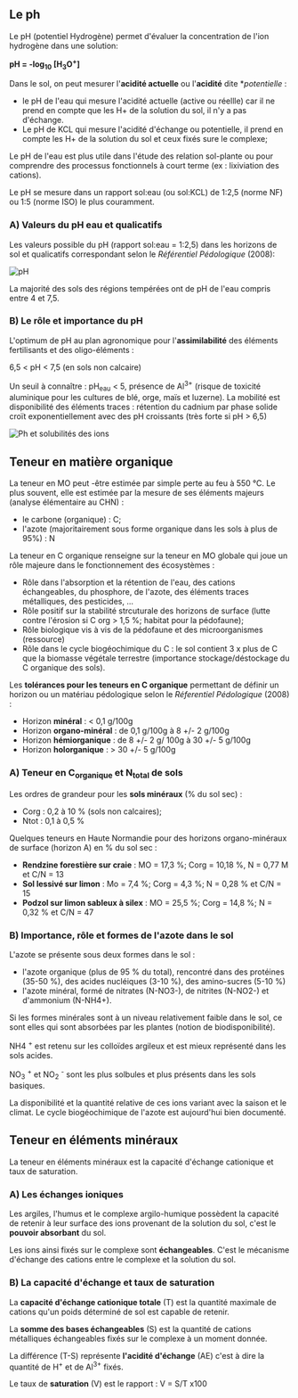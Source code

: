 ## Le ph

Le pH (potentiel Hydrogène) permet d'évaluer la concentration de l'ion hydrogène dans une solution:

**pH = -log<sub>10</sub> [H<sub>3</sub>O<sup>+</sup>]**

Dans le sol, on peut mesurer l'**acidité actuelle** ou l'**acidité** dite **potentielle* :

* le pH de l'eau qui mesure l'acidité actuelle (active ou réellle) car il ne prend en compte que les H+ de la solution du sol, il n'y a pas d'échange.
* Le pH de KCL qui mesure l'acidité d'échange ou potentielle, il prend en compte les H+ de la solution du sol et ceux fixés sure le complexe;

Le pH de l'eau est plus utile dans l'étude des relation sol-plante ou pour comprendre des processus fonctionnels à court terme (ex : lixiviation des cations).

Le pH se mesure dans un rapport sol:eau (ou sol:KCL) de 1:2,5 (norme NF) ou 1:5 (norme ISO) le plus couramment.

### A) Valeurs du pH eau et qualicatifs

Les valeurs possible du pH (rapport sol:eau = 1:2,5) dans les horizons de sol et qualicatifs correspondant selon le *Référentiel Pédologique* (2008): 

![pH](Images/pH.JPG)

La majorité des sols des régions tempérées ont de pH de l'eau compris entre 4 et 7,5.

### B) Le rôle et importance du pH

L'optimum de pH au plan agronomique pour l'**assimilabilité** des éléments fertilisants et des oligo-éléments :

6,5 < pH < 7,5 (en sols non calcaire)

Un seuil à connaître : pH<sub>eau</sub> < 5, présence de Al<sup>3+</sup> (risque de toxicité aluminique pour les cultures de blé, orge, maïs et luzerne). La mobilité est disponibilité des éléments traces : rétention du cadnium par phase solide croït exponentiellement avec des pH croissants (très forte si pH > 6,5)

![Ph et solubilités des ions](Images/pHions)

## Teneur en matière organique

La teneur en MO peut -être estimée par simple perte au feu à 550 °C. Le plus souvent, elle est estimée par la mesure de ses éléments majeurs (analyse élémentaire au CHN) :

* le carbone (organique) : C;
* l'azote (majoritairement sous forme organique dans les sols à plus de 95%) : N

La teneur en C organique renseigne sur la teneur en MO globale qui joue un rôle majeure dans le fonctionnement des écosystèmes : 

* Rôle dans l'absorption et la rétention de l'eau, des cations échangeables, du phosphore, de l'azote, des éléments traces métalliques, des pesticides, ...
* Rôle positif sur la stabilité strcuturale des horizons de surface (lutte contre l'érosion si C org > 1,5 %; habitat pour la pédofaune);
* Rôle biologique vis à vis de la pédofaune et des microorganismes (ressource)
* Rôle dans le cycle biogéochimique du C : le sol contient 3 x plus de C que la biomasse végétale terrestre (importance stockage/déstockage du C organique des sols).

Les **tolérances pour les teneurs en C organique** permettant de définir un horizon ou un matériau pédologique selon le *Réferentiel Pédologique* (2008) :

* Horizon **minéral** : < 0,1 g/100g
* Horizon **organo-minéral** : de 0,1 g/100g à 8 +/- 2 g/100g
* Horizon **hémiorganique** : de 8 +/- 2 g/ 100g à 30 +/- 5 g/100g
* Horizon **holorganique** : > 30 +/- 5 g/100g

### A) Teneur en C<sub>organique</sub> et N<sub>total</sub> de sols


Les ordres de grandeur pour les **sols minéraux** (% du sol sec) :

* Corg : 0,2 à 10 % (sols non calcaires);
* Ntot : 0,1 à 0,5 %

Quelques teneurs en Haute Normandie pour des horizons organo-minéraux de surface (horizon A) en % du sol sec :

* **Rendzine forestière sur craie** : MO = 17,3 %; Corg = 10,18 %, N = 0,77 M et C/N = 13
* **Sol lessivé sur limon** : Mo = 7,4 %; Corg = 4,3 %; N = 0,28 % et C/N = 15
* **Podzol sur limon sableux à silex** : MO = 25,5 %; Corg = 14,8 %; N = 0,32 % et C/N = 47

### B) Importance, rôle et formes de l'azote dans le sol

L'azote se présente sous deux formes dans le sol : 

* l'azote organique (plus de 95 % du total), rencontré dans des protéines (35-50 %), des acides nucléiques (3-10 %), des amino-sucres (5-10 %)
* l'azote minéral, formé de nitrates (N-NO3-), de nitrites (N-NO2-) et d'ammonium (N-NH4+).

Si les formes minérales sont à un niveau relativement faible dans le sol, ce sont elles qui sont absorbées par les plantes (notion de biodisponibilité).

NH<su>4</sub> <sup>+</sup> est retenu sur les colloïdes argileux et est mieux représenté dans les sols acides.

NO<sub>3</sub> <sup>+</sup> et NO<sub>2</sub> <sup>-</sup> sont les plus solbules et plus présents dans les sols basiques.

La disponibilité et la quantité relative de ces ions variant avec la saison et le climat. Le cycle biogéochimique de l'azote est aujourd'hui bien documenté.

## Teneur en éléments minéraux

La teneur en éléments minéraux est la capacité d'échange cationique et taux de saturation.

### A) Les échanges ioniques

Les argiles, l'humus et le complexe argilo-humique possèdent la capacité de retenir à leur surface des ions provenant de la solution du sol, c'est le **pouvoir absorbant** du sol.

Les ions ainsi fixés sur le complexe sont **échangeables**. C'est le mécanisme d'échange des cations entre le complexe et la solution du sol.

### B) La capacité d'échange et taux de saturation 

La **capacité d'échange cationique totale** (T) est la quantité maximale de cations qu'un poids déterminé de sol est capable de retenir.

La **somme des bases échangeables** (S) est la quantité de cations métalliques échangeables fixés sur le complexe à un moment donnée.

La différence (T-S) représente **l'acidité d'échange** (AE) c'est à dire la quantité de H<sup>+</sup> et de Al<sup>3+</sup> fixés.

Le taux de **saturation** (V) est le rapport : V = S/T x100











































































